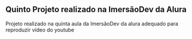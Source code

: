 ## Quinto Projeto realizado na ImersãoDev da Alura
 Projeto realizado na quinta aula da ImersãoDev da alura adequado para reproduzir vídeo do youtube

